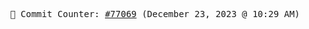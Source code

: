 <p align="center">
    <samp>
        📮 Commit Counter: <a href="https://github.com/Javascript-void0/Javascript-void0/commits/main">#77069</a> (December 23, 2023 @ 10:29 AM)
    </samp>
</p>